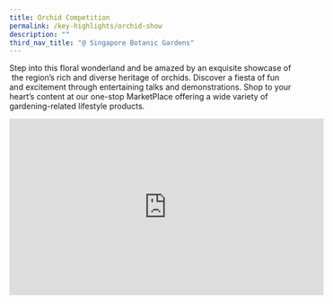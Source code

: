 ```yaml
---
title: Orchid Competition
permalink: /key-highlights/orchid-show
description: ""
third_nav_title: "@ Singapore Botanic Gardens"
---
```



Step into this floral wonderland and be amazed by an exquisite showcase of  the region’s rich and diverse heritage of orchids. Discover a fiesta of fun and excitement through entertaining talks and demonstrations. Shop to your heart’s content at our one-stop MarketPlace offering a wide variety of gardening-related lifestyle products.

<iframe width="560" height="315" src="https://www.youtube.com/embed/aSUo-DcassQ" title="YouTube video player" frameborder="0" allow="accelerometer; autoplay; clipboard-write; encrypted-media; gyroscope; picture-in-picture" allowfullscreen></iframe>